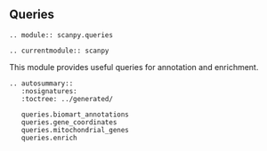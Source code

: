 ## Queries

```{eval-rst}
.. module:: scanpy.queries
```

```{eval-rst}
.. currentmodule:: scanpy
```

This module provides useful queries for annotation and enrichment.

```{eval-rst}
.. autosummary::
   :nosignatures:
   :toctree: ../generated/

   queries.biomart_annotations
   queries.gene_coordinates
   queries.mitochondrial_genes
   queries.enrich

```
